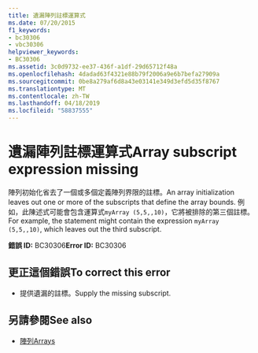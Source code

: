```yaml
---
title: 遺漏陣列註標運算式
ms.date: 07/20/2015
f1_keywords:
- bc30306
- vbc30306
helpviewer_keywords:
- BC30306
ms.assetid: 3c0d9732-ee37-436f-a1df-29d65712f48a
ms.openlocfilehash: 4dadad63f4321e88b79f2006a9e6b7befa27909a
ms.sourcegitcommit: 0be8a279af6d8a43e03141e349d3efd5d35f8767
ms.translationtype: MT
ms.contentlocale: zh-TW
ms.lasthandoff: 04/18/2019
ms.locfileid: "58837555"
---
```

# <a name="array-subscript-expression-missing"></a><span data-ttu-id="d5d07-102">遺漏陣列註標運算式</span><span class="sxs-lookup"><span data-stu-id="d5d07-102">Array subscript expression missing</span></span>
<span data-ttu-id="d5d07-103">陣列初始化省去了一個或多個定義陣列界限的註標。</span><span class="sxs-lookup"><span data-stu-id="d5d07-103">An array initialization leaves out one or more of the subscripts that define the array bounds.</span></span> <span data-ttu-id="d5d07-104">例如，此陳述式可能會包含運算式`myArray (5,5,,10)`，它將被排除的第三個註標。</span><span class="sxs-lookup"><span data-stu-id="d5d07-104">For example, the statement might contain the expression `myArray (5,5,,10)`, which leaves out the third subscript.</span></span>  
  
 <span data-ttu-id="d5d07-105">**錯誤 ID:** BC30306</span><span class="sxs-lookup"><span data-stu-id="d5d07-105">**Error ID:** BC30306</span></span>  
  
## <a name="to-correct-this-error"></a><span data-ttu-id="d5d07-106">更正這個錯誤</span><span class="sxs-lookup"><span data-stu-id="d5d07-106">To correct this error</span></span>  
  
-   <span data-ttu-id="d5d07-107">提供遺漏的註標。</span><span class="sxs-lookup"><span data-stu-id="d5d07-107">Supply the missing subscript.</span></span>  
  
## <a name="see-also"></a><span data-ttu-id="d5d07-108">另請參閱</span><span class="sxs-lookup"><span data-stu-id="d5d07-108">See also</span></span>

- [<span data-ttu-id="d5d07-109">陣列</span><span class="sxs-lookup"><span data-stu-id="d5d07-109">Arrays</span></span>](../../../visual-basic/programming-guide/language-features/arrays/index.md)
